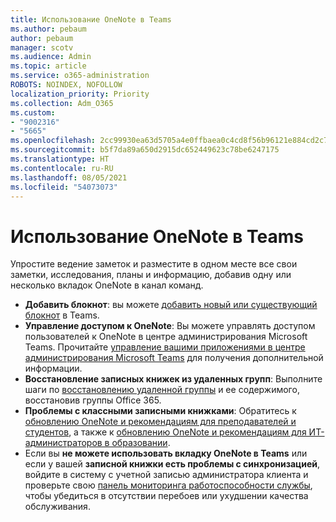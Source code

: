 ```yaml
---
title: Использование OneNote в Teams
ms.author: pebaum
author: pebaum
manager: scotv
ms.audience: Admin
ms.topic: article
ms.service: o365-administration
ROBOTS: NOINDEX, NOFOLLOW
localization_priority: Priority
ms.collection: Adm_O365
ms.custom:
- "9002316"
- "5665"
ms.openlocfilehash: 2cc99930ea63d5705a4e0ffbaea0c4cd8f56b96121e884cd2c7d054e1136226b
ms.sourcegitcommit: b5f7da89a650d2915dc652449623c78be6247175
ms.translationtype: HT
ms.contentlocale: ru-RU
ms.lasthandoff: 08/05/2021
ms.locfileid: "54073073"
---
```

# <a name="using-onenote-in-teams"></a>Использование OneNote в Teams

Упростите ведение заметок и разместите в одном месте все свои заметки, исследования, планы и информацию, добавив одну или несколько вкладок OneNote в канал команд.

- **Добавить блокнот**: вы можете [добавить новый или существующий блокнот](https://support.microsoft.com/office/add-a-onenote-notebook-to-teams-0ec78cc3-ba3b-4279-a88e-aa40af9865c2) в Teams.
- **Управление доступом к OneNote**: Вы можете управлять доступом пользователей к OneNote в центре администрирования Microsoft Teams. Прочитайте [управление вашими приложениями в центре администрирования Microsoft Teams](https://docs.microsoft.com/MicrosoftTeams/manage-apps) для получения дополнительной информации.
- **Восстановление записных книжек из удаленных групп**: Выполните шаги по [восстановлению удаленной группы](https://docs.microsoft.com/microsoftteams/archive-or-delete-a-team#restore-a-deleted-team) и ее содержимого, восстановив группы Office 365.
- **Проблемы с классными записными книжками**: Обратитесь к [обновлению OneNote и рекомендациям для преподавателей и студентов](https://support.office.com/article/onenote-update-and-best-practices-for-educators-and-students-dde775f0-8b06-4263-8b54-1e9ddc3dd146), а также к [обновлению OneNote и рекомендациям для ИТ-администраторов в образовании](https://support.office.com/article/onenote-update-and-best-practices-for-it-admins-in-education-9d78f2b2-5e25-4288-b597-b4ba463c7b46).
- Если вы **не можете использовать вкладку OneNote в Teams** или если у вашей **записной книжки есть проблемы с синхронизацией**, войдите в систему с учетной записью администратора клиента и проверьте свою [панель мониторинга работоспособности службы](https://docs.microsoft.com/office365/enterprise/view-service-health), чтобы убедиться в отсутствии перебоев или ухудшении качества обслуживания.
